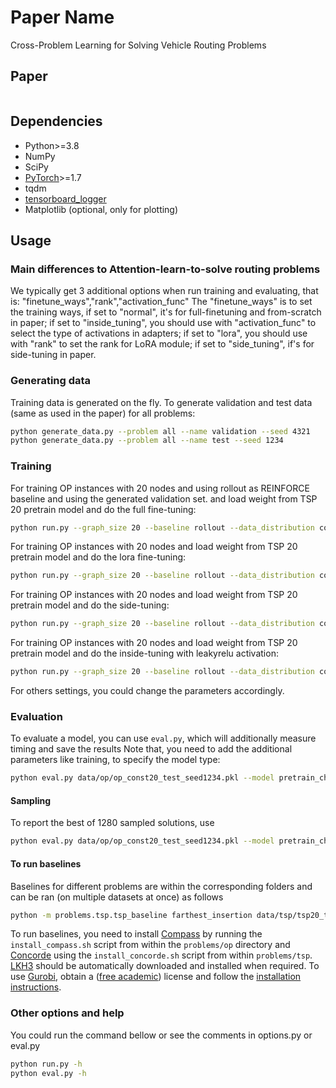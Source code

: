 # Paper Name 

Cross-Problem Learning for Solving Vehicle Routing Problems

## Paper


```
``` 

## Dependencies

* Python>=3.8
* NumPy
* SciPy
* [PyTorch](http://pytorch.org/)>=1.7
* tqdm
* [tensorboard_logger](https://github.com/TeamHG-Memex/tensorboard_logger)
* Matplotlib (optional, only for plotting)

## Usage

### Main differences to Attention-learn-to-solve routing problems
We typically get 3 additional options when run training and evaluating, that is: "finetune_ways","rank","activation_func"
The "finetune_ways" is to set the training ways, 
if set to "normal", it's for full-finetuning and from-scratch in paper;
if set to "inside_tuning", you should use with "activation_func" to select the type of activations in adapters;
if set to "lora", you should use with "rank" to set the rank for LoRA module;
if set to "side_tuning", if's for side-tuning in paper.


### Generating data

Training data is generated on the fly. To generate validation and test data (same as used in the paper) for all problems:
```bash
python generate_data.py --problem all --name validation --seed 4321
python generate_data.py --problem all --name test --seed 1234
```

### Training

For training OP instances with 20 nodes and using rollout as REINFORCE baseline and using the generated validation set.
and load weight from TSP 20 pretrain model and do the full fine-tuning:
```bash
python run.py --graph_size 20 --baseline rollout --data_distribution const --run_name 'op20_rollout_full_finetuning' --val_dataset data/op/op_const20_validation_seed4321.pkl --finetune_ways normal --load_path pretrain_checkpoints/tsp20/tsp20_pretrain/epoch-99.pt 
```

For training OP instances with 20 nodes and load weight from TSP 20 pretrain model and do the lora fine-tuning:
```bash
python run.py --graph_size 20 --baseline rollout --data_distribution const --run_name 'op20_rollout_lora' --val_dataset data/op/op_const20_validation_seed4321.pkl --finetune_ways lora --rank 2 --load_path pretrain_checkpoints/tsp20/tsp20_pretrain/epoch-99.pt 
```

For training OP instances with 20 nodes and load weight from TSP 20 pretrain model and do the side-tuning:
```bash
python run.py --graph_size 20 --baseline rollout --data_distribution const --run_name 'op20_rollout_side_tuning' --val_dataset data/op/op_const20_validation_seed4321.pkl --finetune_ways side_tuning --load_path pretrain_checkpoints/tsp20/tsp20_pretrain/epoch-99.pt 
```

For training OP instances with 20 nodes and load weight from TSP 20 pretrain model and do the inside-tuning with leakyrelu activation:
```bash
python run.py --graph_size 20 --baseline rollout --data_distribution const --run_name 'op20_rollout_inside_tuning_leakyrelu' --val_dataset data/op/op_const20_validation_seed4321.pkl --finetune_ways inside_tuning --activation_func leakyrelu --load_path pretrain_checkpoints/tsp20/tsp20_pretrain/epoch-99.pt 
```

For others settings, you could change the parameters accordingly.


### Evaluation
To evaluate a model, you can use `eval.py`, which will additionally measure timing and save the results
Note that, you need to add the additional parameters like training, to specify the model type:
```bash
python eval.py data/op/op_const20_test_seed1234.pkl --model pretrain_checkpoints/op20/op_full_finetuning --finetune_ways normal --epochs 99  --decode_strategy greedy
```

#### Sampling
To report the best of 1280 sampled solutions, use
```bash
python eval.py data/op/op_const20_test_seed1234.pkl --model pretrain_checkpoints/op20/op_full_finetuning --finetune_ways normal --epochs 99 --decode_strategy sample --width 1280 --eval_batch_size 1
```

#### To run baselines
Baselines for different problems are within the corresponding folders and can be ran (on multiple datasets at once) as follows
```bash
python -m problems.tsp.tsp_baseline farthest_insertion data/tsp/tsp20_test_seed1234.pkl data/tsp/tsp50_test_seed1234.pkl data/tsp/tsp100_test_seed1234.pkl
```
To run baselines, you need to install [Compass](https://github.com/bcamath-ds/compass) by running the `install_compass.sh` script from within the `problems/op` directory and [Concorde](http://www.math.uwaterloo.ca/tsp/concorde.html) using the `install_concorde.sh` script from within `problems/tsp`. [LKH3](http://akira.ruc.dk/~keld/research/LKH-3/) should be automatically downloaded and installed when required. To use [Gurobi](http://www.gurobi.com), obtain a ([free academic](http://www.gurobi.com/registration/academic-license-reg)) license and follow the [installation instructions](https://www.gurobi.com/documentation/8.1/quickstart_windows/installing_the_anaconda_py.html).

### Other options and help
You could run the command bellow or see the comments in options.py or eval.py
```bash
python run.py -h
python eval.py -h
```
